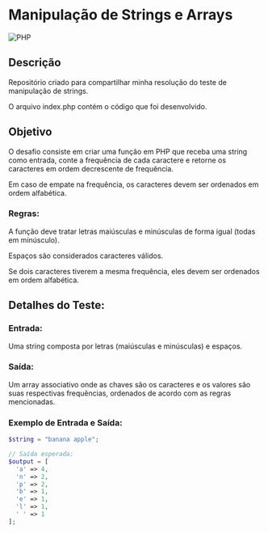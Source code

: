 # Manipulação de Strings e Arrays
![PHP](https://img.shields.io/badge/php-%23777BB4.svg?style=for-the-badge&logo=php&logoColor=white)

 ## Descrição
 Repositório criado para compartilhar minha resolução do teste de manipulação de strings.
 
 O arquivo index.php contém o código que foi desenvolvido.

## Objetivo
O desafio consiste em criar uma função em PHP que receba uma string como entrada, conte a frequência de cada caractere e retorne os caracteres em ordem decrescente de frequência. 

Em caso de empate na frequência, os caracteres devem ser ordenados em ordem alfabética.

### Regras:
A função deve tratar letras maiúsculas e minúsculas de forma igual (todas em minúsculo).

Espaços são considerados caracteres válidos.

Se dois caracteres tiverem a mesma frequência, eles devem ser ordenados em ordem alfabética.

## Detalhes do Teste:
### Entrada:
Uma string composta por letras (maiúsculas e minúsculas) e espaços.

### Saída:
Um array associativo onde as chaves são os caracteres e os valores são suas respectivas frequências, ordenados de acordo com as regras mencionadas.

### Exemplo de Entrada e Saída:
````php
$string = "banana apple";

// Saída esperada:
$output = [
  'a' => 4, 
  'n' => 2, 
  'p' => 2, 
  'b' => 1, 
  'e' => 1, 
  'l' => 1, 
  ' ' => 1
];
````
